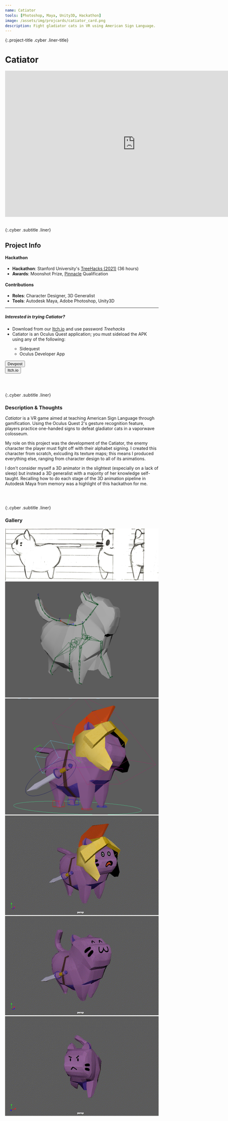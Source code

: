 ```yaml
---
name: Catiator
tools: [Photoshop, Maya, Unity3D, Hackathon]
image: /assets/img/projcards/catiator_card.png
description: Fight gladiator cats in VR using American Sign Language.
---
```

<link rel="stylesheet" href="../assets/css/mystyle.css">
<link rel="stylesheet" href="../assets/css/hoverimg.css">
<link rel="stylesheet" href="../assets/css/lightbox.css">

{:.project-title .cyber .liner-title}
# Catiator

<div class="flex-container">
    <div class="flex-child vertical-center">
        <iframe width="854" height="480" class="pixel-div-enclose" src="https://www.youtube.com/embed/_OPf_EpcgpE" title="YouTube video player" frameborder="0" allow="accelerometer; autoplay; clipboard-write; encrypted-media; gyroscope; picture-in-picture" allowfullscreen></iframe>
    </div>
</div>

<br>

{:.cyber .subtitle .liner}
## Project Info
<div class="pixel-div">
    <h4 class="cyber info-subtitle">Hackathon</h4>
    <ul>
        <li><strong>Hackathon</strong>: Stanford University's <a href="https://devpost.com/software/catiator">TreeHacks (2021)</a> (36 hours)</li>
        <li><strong>Awards</strong>: Moonshot Prize, <a href="https://pinnacle.us.org/">Pinnacle</a> Qualification</li>
    </ul>
    <h4 class="cyber info-subtitle">Contributions</h4>
    <ul>
        <li><strong>Roles</strong>: Character Designer, 3D Generalist</li>
        <li><strong>Tools</strong>: Autodesk Maya, Adobe Photoshop, Unity3D</li>
    </ul>
    <hr class="inner-hr">
    <h5 class="cyber info-subtitle">Interested in trying Catiator?</h5>
    <ul>
        <li>Download from our <a href="https://trisol.itch.io/catiators">Itch.io</a> and use password <em>Treehacks</em></li>
        <li>Catiator is an Oculus Quest application; you must sideload the APK using any of the following:</li>
            <ul>
                <li>Sidequest</li>
                <li>Oculus Developer App</li>
            </ul>
    </ul>
</div>

<div class="flex-container">
    <div class="flex-child vertical-center">
        <a class="no-underline" href="https://devpost.com/software/catiator">
            <button class="btn">
            <span class="btn__content">Devpost</span>
            <span class="btn__glitch"></span>
            </button>
        </a>
    </div>
    <div class="flex-child vertical-center">
        <a class="no-underline" href="https://trisol.itch.io/catiators">
            <button class="btn">
            <span class="btn__content">Itch.io</span>
            <span class="btn__glitch"></span>
            </button>
        </a>
    </div>
</div>

<br><br>

{:.cyber .subtitle .liner}
### Description & Thoughts
<div class="pixel-div">
    <p>
        <em>Catiator</em> is a VR game aimed at teaching American Sign Language through gamification. Using the Oculus Quest 2's gesture recognition feature, players practice one-handed signs to defeat gladiator cats in a vaporwave colosseum.
    </p>
    <p>
        My role on this project was the development of the Catiator, the enemy character the player must fight off with their alphabet signing. I created this character from scratch, exlcuding its texture maps; this means I produced everything else, ranging from character design to all of its animations.
    </p>
    <p>
        I don't consider myself a 3D animator in the slightest (especially on a lack of sleep) but instead a 3D generalist with a majority of her knowledge self-taught. Recalling how to do each stage of the 3D animation pipeline in Autodesk Maya from memory was a highlight of this hackathon for me.
    </p>    
</div>

<br><br>

{:.cyber .subtitle .liner}
### Gallery
<div class="pixel-div">
    <div class="flex-container">
        <div class="flex-child vertical-center">
            <a class="no-underline" href="../assets/img/projects/catiator/turnaround.png" data-lightbox="roadtrip">
                <img class="hover cropped" src="../assets/img/projects/catiator/turnaround.png">
            </a>
        </div>
        <div class="flex-child vertical-center">
            <a class="no-underline" href="../assets/img/projects/catiator/bones.png" data-lightbox="roadtrip">
                <img class="hover cropped" src="../assets/img/projects/catiator/bones.png">
            </a>
        </div>
        <div class="flex-child vertical-center">
            <a class="no-underline" href="../assets/img/projects/catiator/nurbcurves.png" data-lightbox="roadtrip">
                <img class="hover cropped" src="../assets/img/projects/catiator/nurbcurves.png">
            </a>
        </div>
    </div>
    <div class="flex-container">
        <div class="flex-child vertical-center">
            <a class="no-underline" href="../assets/img/projects/catiator/defeated.gif" data-lightbox="roadtrip">
                <img class="hover cropped" src="../assets/img/projects/catiator/defeated.gif">
            </a>
        </div>
        <div class="flex-child vertical-center">
            <a class="no-underline" href="../assets/img/projects/catiator/attackplayer.gif" data-lightbox="roadtrip">
                <img class="hover cropped" src="../assets/img/projects/catiator/attackplayer.gif">
            </a>
        </div>
        <div class="flex-child vertical-center">
            <a class="no-underline" href="../assets/img/projects/catiator/waddle.gif" data-lightbox="roadtrip">
                <img class="hover cropped" src="../assets/img/projects/catiator/waddle.gif">
            </a>
        </div>
    </div>
</div>
<br>